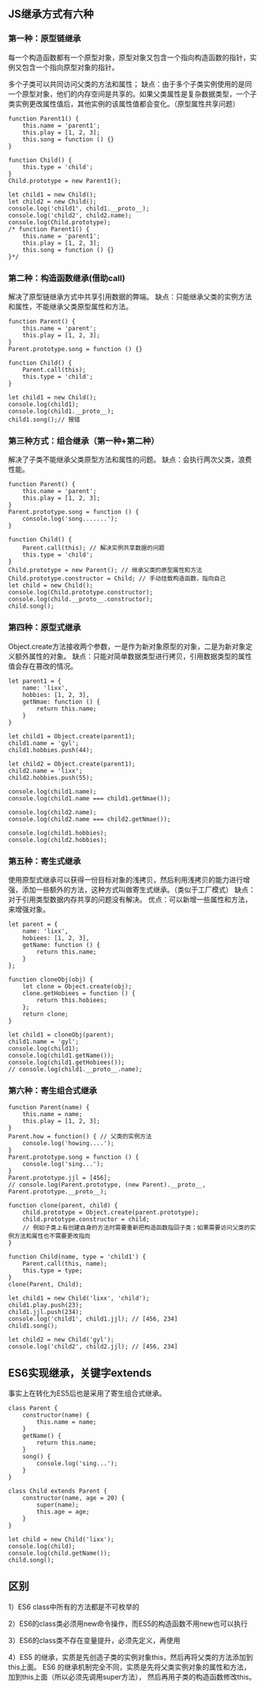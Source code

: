 ## JS继承方式有六种

### 第一种：原型链继承
每一个构造函数都有一个原型对象，原型对象又包含一个指向构造函数的指针，实例又包含一个指向原型对象的指针。

多个子类可以共同访问父类的方法和属性；
缺点：由于多个子类实例使用的是同一个原型对象，他们的内存空间是共享的。如果父类属性是复杂数据类型，一个子类实例更改属性值后，其他实例的该属性值都会变化。（原型属性共享问题）

```
function Parent1() {
    this.name = 'parent1';
    this.play = [1, 2, 3];
    this.song = function () {}
}

function Child() {
    this.type = 'child';
}
Child.prototype = new Parent1();

let child1 = new Child();
let child2 = new Child();
console.log('child1', child1.__proto__);
console.log('child2', child2.name);
console.log(Child.prototype);
/* function Parent1() {
    this.name = 'parent1';
    this.play = [1, 2, 3];
    this.song = function () {}
}*/
```

### 第二种：构造函数继承(借助call)
解决了原型链继承方式中共享引用数据的弊端。
缺点：只能继承父类的实例方法和属性，不能继承父类原型属性和方法。

```
function Parent() {
    this.name = 'parent';
    this.play = [1, 2, 3];
}
Parent.prototype.song = function () {}

function Child() {
    Parent.call(this);
    this.type = 'child';
}

let child1 = new Child();
console.log(child1);
console.log(child1.__proto__);
child1.song();// 报错
```

### 第三种方式：组合继承（第一种+第二种）
解决了子类不能继承父类原型方法和属性的问题。
缺点：会执行两次父类，浪费性能。

```
function Parent() {
    this.name = 'parent';
    this.play = [1, 2, 3];
}
Parent.prototype.song = function () {
    console.log('song.......');
}

function Child() {
    Parent.call(this); // 解决实例共享数据的问题
    this.type = 'child';
}
Child.prototype = new Parent(); // 继承父类的原型属性和方法
Child.prototype.constructor = Child; // 手动挂载构造函数，指向自己
let child = new Child();
console.log(Child.prototype.constructor);
console.log(child.__proto__.constructor);
child.song();
```

### 第四种：原型式继承
Object.create方法接收两个参数，一是作为新对象原型的对象，二是为新对象定义额外属性的对象。
缺点：只能对简单数据类型进行拷贝，引用数据类型的属性值会存在篡改的情况。

```
let parent1 = {
    name: 'lixx',
    hobbies: [1, 2, 3],
    getNmae: function () {
        return this.name;
    }
}

let child1 = Object.create(parent1);
child1.name = 'gyl';
child1.hobbies.push(44);

let child2 = Object.create(parent1);
child2.name = 'lixx';
child2.hobbies.push(55);

console.log(child1.name);
console.log(child1.name === child1.getNmae());

console.log(child2.name);
console.log(child2.name === child2.getNmae());

console.log(child1.hobbies);
console.log(child2.hobbies);
```

### 第五种：寄生式继承
使用原型式继承可以获得一份目标对象的浅拷贝，然后利用浅拷贝的能力进行增强，添加一些额外的方法，这种方式叫做寄生式继承。（类似于工厂模式）
缺点：对于引用类型数据内存共享的问题没有解决。
优点：可以新增一些属性和方法，来增强对象。

```
let parent = {
    name: 'lixx',
    hobiees: [1, 2, 3],
    getName: function () {
        return this.name;
    }
};

function cloneObj(obj) {
    let clone = Object.create(obj);
    clone.getHobiees = function () {
        return this.hobiees;
    };
    return clone;
}

let child1 = cloneObj(parent);
child1.name = 'gyl';
console.log(child1);
console.log(child1.getName());
console.log(child1.getHobiees());
// console.log(child1.__proto__.name);
```

### 第六种：寄生组合式继承


```
function Parent(name) {
    this.name = name;
    this.play = [1, 2, 3];
}
Parent.how = function() { // 父类的实例方法
    console.log('howing....');
}
Parent.prototype.song = function () {
    console.log('sing...');
}
Parent.prototype.jjl = [456];
// console.log(Parent.prototype, (new Parent).__proto__, Parent.prototype.__proto__);

function clone(parent, child) {
    child.prototype = Object.create(parent.prototype);
    child.prototype.constructor = child; 
    // 例如子类上有创建自身的方法时需要重新把构造函数指回子类；如果需要访问父类的实例方法和属性也不需要更改指向
}

function Child(name, type = 'child1') {
    Parent.call(this, name);
    this.type = type;
}
clone(Parent, Child);

let child1 = new Child('lixx', 'child');
child1.play.push(23);
child1.jjl.push(234);
console.log('child1', child1.jjl); // [456, 234]
child1.song();

let child2 = new Child('gyl');
console.log('child2', child2.jjl); // [456, 234]
```

## ES6实现继承，关键字extends
事实上在转化为ES5后也是采用了寄生组合式继承。

```
class Parent {
    constructor(name) {
        this.name = name;
    }
    getName() {
        return this.name;
    }
    song() {
        console.log('sing...');
    }
}

class Child extends Parent {
    constructor(name, age = 20) {
        super(name);
        this.age = age;
    }
}

let child = new Child('lixx');
console.log(child);
console.log(child.getName());
child.song();
```

## 区别

1）ES6 class中所有的方法都是不可枚举的

2）ES6的class类必须用new命令操作，而ES5的构造函数不用new也可以执行

3）ES6的class类不存在变量提升，必须先定义，再使用

4）ES5 的继承，实质是先创造子类的实例对象this，然后再将父类的方法添加到this上面。
   ES6 的继承机制完全不同，实质是先将父类实例对象的属性和方法，加到this上面（所以必须先调用super方法），
   然后再用子类的构造函数修改this。


